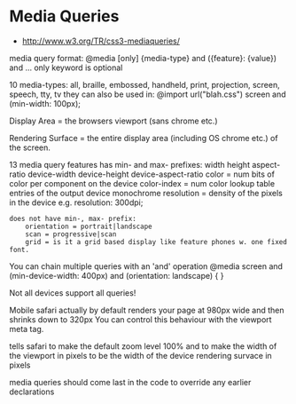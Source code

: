 # Media Queries

- http://www.w3.org/TR/css3-mediaqueries/

media query format: @media [only] {media-type} and ({feature}: {value}) and ...
only keyword is optional

10 media-types: all, braille, embossed, handheld, print, projection, screen,
speech, tty, tv they can also be used in: @import url("blah.css") screen and
(min-width: 100px);
<link rel="stylesheet" href="blah.css" media="{media-query}" />

Display Area = the browsers viewport (sans chrome etc.)

Rendering Surface = the entire display area (including OS chrome etc.) of the
screen.

13 media query features has min- and max- prefixes: width height aspect-ratio
device-width device-height device-aspect-ratio color = num bits of color per
component on the device color-index = num color lookup table entries of the
output device monochrome resolution = density of the pixels in the device e.g.
resolution: 300dpi;

    does not have min-, max- prefix:
    	orientation = portrait|landscape
    	scan = progressive|scan
    	grid = is it a grid based display like feature phones w. one fixed font.

You can chain multiple queries with an 'and' operation @media screen and
(min-device-width: 400px) and (orientation: landscape) { }

Not all devices support all queries!

Mobile safari actually by default renders your page at 980px wide and then
shrinks down to 320px You can control this behaviour with the viewport meta tag.

<meta name="viewport" content="initial-scale=1.0, width=device-width" />
	tells safari to make the default zoom level 100% and to make the width of the viewport in pixels to be the width of the device rendering survace in pixels

media queries should come last in the code to override any earlier declarations
